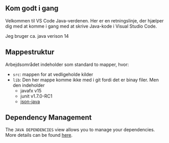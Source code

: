 ## Kom godt i gang

Velkommen til VS Code Java-verdenen. Her er en retningslinje, der hjælper dig med at komme i gang med at skrive Java-kode i Visual Studio Code.

Jeg bruger ca. java verison 14

## Mappestruktur

Arbejdsområdet indeholder som standard to mapper, hvor:

- `src`: mappen for at vedligeholde kilder
- `lib`: Den her mappe komme ikke med i git fordi det er binay filer. Men den indeholder
    - javafx v15
    - junit v1.7.0-RC1
    - [json-java](https://github.com/stleary/JSON-java.git)

## Dependency Management

The `JAVA DEPENDENCIES` view allows you to manage your dependencies. More details can be found [here](https://github.com/microsoft/vscode-java-pack/blob/master/release-notes/v0.9.0.md#work-with-jar-files-directly).
